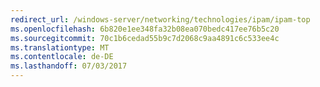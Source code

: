 ```yaml
---
redirect_url: /windows-server/networking/technologies/ipam/ipam-top
ms.openlocfilehash: 6b820e1ee348fa32b08ea070bedc417ee76b5c20
ms.sourcegitcommit: 70c1b6cedad55b9c7d2068c9aa4891c6c533ee4c
ms.translationtype: MT
ms.contentlocale: de-DE
ms.lasthandoff: 07/03/2017
---
```

